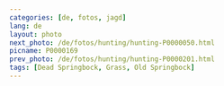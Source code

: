 ```yaml
---
categories: [de, fotos, jagd]
lang: de
layout: photo
next_photo: /de/fotos/hunting/hunting-P0000050.html
picname: P0000169
prev_photo: /de/fotos/hunting/hunting-P0000201.html
tags: [Dead Springbock, Grass, Old Springbock]
---
```

